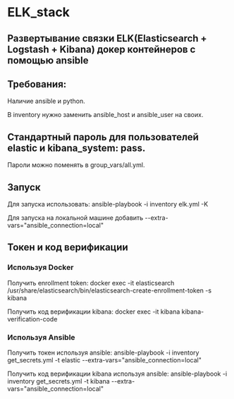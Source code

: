 # ELK_stack
## Развертывание связки ELK(Elasticsearch + Logstash + Kibana) докер контейнеров с помощью ansible

## Требования:
Наличие ansible и python.

В inventory нужно заменить ansible_host и ansible_user на своих.


## Стандартный пароль для пользователей elastic и kibana_system: pass. 

Пароли можно поменять в group_vars/all.yml. 

## Запуск

Для запуска использовать:
ansible-playbook -i inventory elk.yml -K

Для запуска на локальной машине добавить --extra-vars="ansible_connection=local"

## Токен и код верификации

### Используя Docker
Получить enrollment token:
docker exec -it elasticsearch /usr/share/elasticsearch/bin/elasticsearch-create-enrollment-token -s kibana

Получить код верификации kibana:
docker exec -it kibana kibana-verification-code 

### Используя Ansible

Получить токен используя ansible:
ansible-playbook -i inventory get_secrets.yml -t elastic --extra-vars="ansible_connection=local"

Получить код верификации kibana используя ansible:
ansible-playbook -i inventory get_secrets.yml -t kibana --extra-vars="ansible_connection=local"
